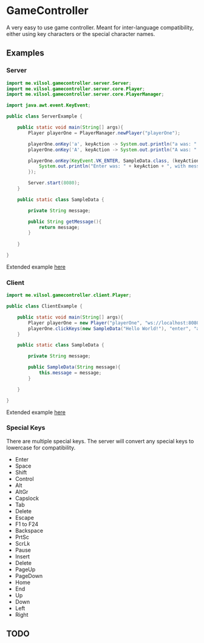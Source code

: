 # GameController

A very easy to use game controller. Meant for inter-language compatibility, either using key characters or the special character names.

## Examples

### Server

```java
import me.vilsol.gamecontroller.server.Server;
import me.vilsol.gamecontroller.server.core.Player;
import me.vilsol.gamecontroller.server.core.PlayerManager;

import java.awt.event.KeyEvent;

public class ServerExample {

    public static void main(String[] args){
        Player playerOne = PlayerManager.newPlayer("playerOne");

        playerOne.onKey('a', keyAction -> System.out.println("a was: " + keyAction));
        playerOne.onKey('A', keyAction -> System.out.println("A was: " + keyAction));

        playerOne.onKey(KeyEvent.VK_ENTER, SampleData.class, (keyAction, payload) -> {
            System.out.println("Enter was: " + keyAction + ", with message: " + payload.getMessage());
        });

        Server.start(8080);
    }

    public static class SampleData {

        private String message;

        public String getMessage(){
            return message;
        }
        
    }

}
```

Extended example [here](/examples/ServerExample.java)

### Client

```java
import me.vilsol.gamecontroller.client.Player;

public class ClientExample {

    public static void main(String[] args){
        Player playerOne = new Player("playerOne", "ws://localhost:8080/socket");
        playerOne.clickKeys(new SampleData("Hello World!"), "enter", "a", "A");
    }

    public static class SampleData {

        private String message;

        public SampleData(String message){
            this.message = message;
        }

    }

}
```

Extended example [here](/examples/ClientExample.java)

### Special Keys

There are multiple special keys. The server will convert any special keys to lowercase for compatibility.

* Enter
* Space
* Shift
* Control
* Alt
* AltGr
* Capslock
* Tab
* Delete
* Escape
* F1 to F24
* Backspace
* PrtSc
* ScrLk
* Pause
* Insert
* Delete
* PageUp
* PageDown
* Home
* End
* Up
* Down
* Left
* Right

## TODO